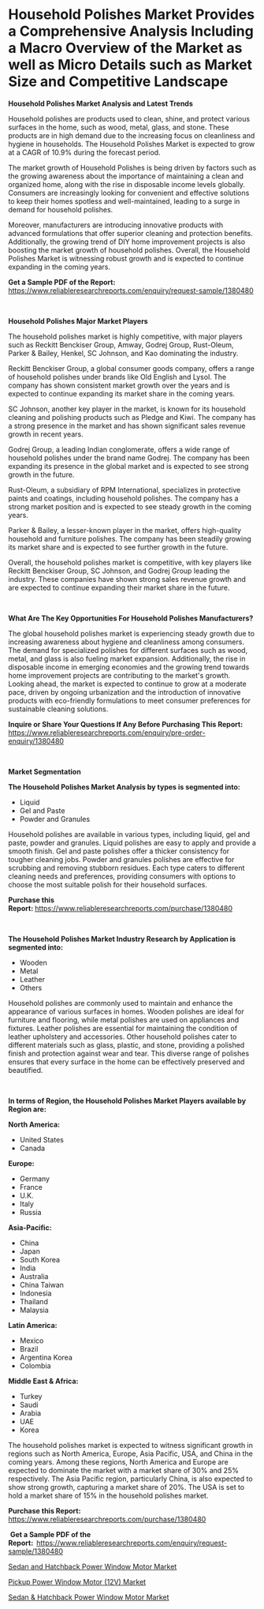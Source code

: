 <p><h1>Household Polishes Market Provides a Comprehensive Analysis Including a Macro Overview of the Market as well as Micro Details such as Market Size and Competitive Landscape</h1></p><p><strong>Household Polishes Market Analysis and Latest Trends</strong></p>
<p><p>Household polishes are products used to clean, shine, and protect various surfaces in the home, such as wood, metal, glass, and stone. These products are in high demand due to the increasing focus on cleanliness and hygiene in households. The Household Polishes Market is expected to grow at a CAGR of 10.9% during the forecast period.</p><p>The market growth of Household Polishes is being driven by factors such as the growing awareness about the importance of maintaining a clean and organized home, along with the rise in disposable income levels globally. Consumers are increasingly looking for convenient and effective solutions to keep their homes spotless and well-maintained, leading to a surge in demand for household polishes.</p><p>Moreover, manufacturers are introducing innovative products with advanced formulations that offer superior cleaning and protection benefits. Additionally, the growing trend of DIY home improvement projects is also boosting the market growth of household polishes. Overall, the Household Polishes Market is witnessing robust growth and is expected to continue expanding in the coming years.</p></p>
<p><strong>Get a Sample PDF of the Report:&nbsp;</strong> <a href="https://www.reliableresearchreports.com/enquiry/request-sample/1380480">https://www.reliableresearchreports.com/enquiry/request-sample/1380480</a></p>
<p>&nbsp;</p>
<p><strong>Household Polishes Major Market Players</strong></p>
<p><p>The household polishes market is highly competitive, with major players such as Reckitt Benckiser Group, Amway, Godrej Group, Rust-Oleum, Parker & Bailey, Henkel, SC Johnson, and Kao dominating the industry.</p><p>Reckitt Benckiser Group, a global consumer goods company, offers a range of household polishes under brands like Old English and Lysol. The company has shown consistent market growth over the years and is expected to continue expanding its market share in the coming years.</p><p>SC Johnson, another key player in the market, is known for its household cleaning and polishing products such as Pledge and Kiwi. The company has a strong presence in the market and has shown significant sales revenue growth in recent years.</p><p>Godrej Group, a leading Indian conglomerate, offers a wide range of household polishes under the brand name Godrej. The company has been expanding its presence in the global market and is expected to see strong growth in the future.</p><p>Rust-Oleum, a subsidiary of RPM International, specializes in protective paints and coatings, including household polishes. The company has a strong market position and is expected to see steady growth in the coming years.</p><p>Parker & Bailey, a lesser-known player in the market, offers high-quality household and furniture polishes. The company has been steadily growing its market share and is expected to see further growth in the future.</p><p>Overall, the household polishes market is competitive, with key players like Reckitt Benckiser Group, SC Johnson, and Godrej Group leading the industry. These companies have shown strong sales revenue growth and are expected to continue expanding their market share in the future.</p></p>
<p>&nbsp;</p>
<p><strong>What Are The Key Opportunities For Household Polishes Manufacturers?</strong></p>
<p><p>The global household polishes market is experiencing steady growth due to increasing awareness about hygiene and cleanliness among consumers. The demand for specialized polishes for different surfaces such as wood, metal, and glass is also fueling market expansion. Additionally, the rise in disposable income in emerging economies and the growing trend towards home improvement projects are contributing to the market's growth. Looking ahead, the market is expected to continue to grow at a moderate pace, driven by ongoing urbanization and the introduction of innovative products with eco-friendly formulations to meet consumer preferences for sustainable cleaning solutions.</p></p>
<p><strong>Inquire or Share Your Questions If Any Before Purchasing This Report:</strong> <a href="https://www.reliableresearchreports.com/enquiry/pre-order-enquiry/1380480">https://www.reliableresearchreports.com/enquiry/pre-order-enquiry/1380480</a></p>
<p>&nbsp;</p>
<p><strong>Market Segmentation</strong></p>
<p><strong>The Household Polishes Market Analysis by types is segmented into:</strong></p>
<p><ul><li>Liquid</li><li>Gel and Paste</li><li>Powder and Granules</li></ul></p>
<p><p>Household polishes are available in various types, including liquid, gel and paste, powder and granules. Liquid polishes are easy to apply and provide a smooth finish. Gel and paste polishes offer a thicker consistency for tougher cleaning jobs. Powder and granules polishes are effective for scrubbing and removing stubborn residues. Each type caters to different cleaning needs and preferences, providing consumers with options to choose the most suitable polish for their household surfaces.</p></p>
<p><strong>Purchase this Report:&nbsp;</strong><a href="https://www.reliableresearchreports.com/purchase/1380480">https://www.reliableresearchreports.com/purchase/1380480</a></p>
<p>&nbsp;</p>
<p><strong>The Household Polishes Market Industry Research by Application is segmented into:</strong></p>
<p><ul><li>Wooden</li><li>Metal</li><li>Leather</li><li>Others</li></ul></p>
<p><p>Household polishes are commonly used to maintain and enhance the appearance of various surfaces in homes. Wooden polishes are ideal for furniture and flooring, while metal polishes are used on appliances and fixtures. Leather polishes are essential for maintaining the condition of leather upholstery and accessories. Other household polishes cater to different materials such as glass, plastic, and stone, providing a polished finish and protection against wear and tear. This diverse range of polishes ensures that every surface in the home can be effectively preserved and beautified.</p></p>
<p>&nbsp;</p>
<p><strong>In terms of Region, the Household Polishes Market Players available by Region are:</strong></p>
<p>
    <p> <strong> North America: </strong>
        <ul>
            <li>United States</li>
            <li>Canada</li>
        </ul>
        </p> 
    <p> <strong> Europe: </strong>
        <ul>
            <li>Germany</li>
            <li>France</li>
            <li>U.K.</li>
            <li>Italy</li>
            <li>Russia</li>
        </ul>
        </p> 
    <p> <strong> Asia-Pacific: </strong>
        <ul>
            <li>China</li>
            <li>Japan</li>
            <li>South Korea</li>
            <li>India</li>
            <li>Australia</li>
            <li>China Taiwan</li>
            <li>Indonesia</li>
            <li>Thailand</li>
            <li>Malaysia</li>
        </ul>
        </p> 
    <p> <strong> Latin America: </strong>
        <ul>
            <li>Mexico</li>
            <li>Brazil</li>
            <li>Argentina Korea</li>
            <li>Colombia</li>
        </ul>
        </p> 
    <p> <strong> Middle East & Africa: </strong>
        <ul>
            <li>Turkey</li>
            <li>Saudi</li>
            <li>Arabia</li>
            <li>UAE</li>
            <li>Korea</li>
        </ul>
    </p>
    </p>
<p><p>The household polishes market is expected to witness significant growth in regions such as North America, Europe, Asia Pacific, USA, and China in the coming years. Among these regions, North America and Europe are expected to dominate the market with a market share of 30% and 25% respectively. The Asia Pacific region, particularly China, is also expected to show strong growth, capturing a market share of 20%. The USA is set to hold a market share of 15% in the household polishes market.</p></p>
<p><strong>Purchase this Report: </strong><a href="https://www.reliableresearchreports.com/purchase/1380480">https://www.reliableresearchreports.com/purchase/1380480</a></p>
<p>&nbsp;<strong>Get a Sample PDF of the Report:&nbsp;&nbsp;</strong><a href="https://www.reliableresearchreports.com/enquiry/request-sample/1380480">https://www.reliableresearchreports.com/enquiry/request-sample/1380480</a></p>
<p><strong></strong></p>
<p><p><a href="https://view.publitas.com/reportprime-1/sedan-and-hatchback-power-window-motor-market-analysis-and-market-size-global-industry-overview-market-segmentation-and-forecast-2023-to-2030/">Sedan and Hatchback Power Window Motor Market</a></p><p><a href="https://view.publitas.com/reportprime-1/pickup-power-window-motor-12v-market-provides-detailed-segmentation-of-this-market-based-on-type-application-and-region-and-forecast-for-the-period-from-2023-2030/">Pickup Power Window Motor (12V) Market</a></p><p><a href="https://view.publitas.com/reportprime-1/sedan-hatchback-power-window-motor-market-research-report-provides-thorough-industry-overview-which-offers-an-in-depth-analysis-of-product-trends-and-new-market-divisions/">Sedan & Hatchback Power Window Motor Market</a></p></p>